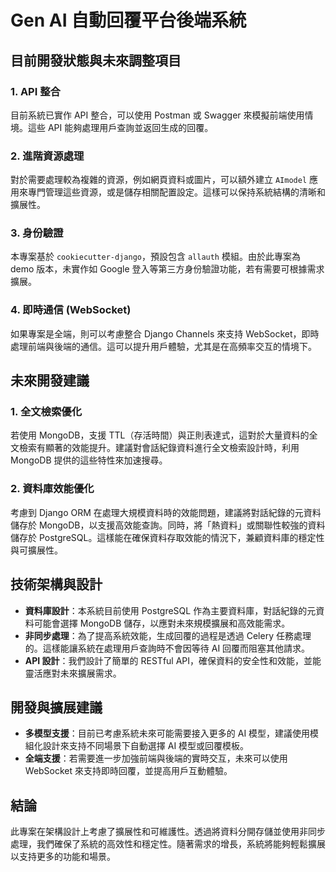 # Gen AI 自動回覆平台後端系統

## 目前開發狀態與未來調整項目

### 1. API 整合

目前系統已實作 API 整合，可以使用 Postman 或 Swagger 來模擬前端使用情境。這些 API 能夠處理用戶查詢並返回生成的回覆。

### 2. 進階資源處理

對於需要處理較為複雜的資源，例如網頁資料或圖片，可以額外建立 `AImodel` 應用來專門管理這些資源，或是儲存相關配置設定。這樣可以保持系統結構的清晰和擴展性。

### 3. 身份驗證

本專案基於 `cookiecutter-django`，預設包含 `allauth` 模組。由於此專案為 demo 版本，未實作如 Google 登入等第三方身份驗證功能，若有需要可根據需求擴展。

### 4. 即時通信 (WebSocket)

如果專案是全端，則可以考慮整合 Django Channels 來支持 WebSocket，即時處理前端與後端的通信。這可以提升用戶體驗，尤其是在高頻率交互的情境下。

## 未來開發建議

### 1. 全文檢索優化

若使用 MongoDB，支援 TTL（存活時間）與正則表達式，這對於大量資料的全文檢索有顯著的效能提升。建議對會話紀錄資料進行全文檢索設計時，利用 MongoDB 提供的這些特性來加速搜尋。

### 2. 資料庫效能優化

考慮到 Django ORM 在處理大規模資料時的效能問題，建議將對話紀錄的元資料儲存於 MongoDB，以支援高效能查詢。同時，將「熱資料」或關聯性較強的資料儲存於 PostgreSQL。這樣能在確保資料存取效能的情況下，兼顧資料庫的穩定性與可擴展性。

## 技術架構與設計

- **資料庫設計**：本系統目前使用 PostgreSQL 作為主要資料庫，對話紀錄的元資料可能會選擇 MongoDB 儲存，以應對未來規模擴展和高效能需求。
- **非同步處理**：為了提高系統效能，生成回覆的過程是透過 Celery 任務處理的。這樣能讓系統在處理用戶查詢時不會因等待 AI 回覆而阻塞其他請求。
- **API 設計**：我們設計了簡單的 RESTful API，確保資料的安全性和效能，並能靈活應對未來擴展需求。

## 開發與擴展建議

- **多模型支援**：目前已考慮系統未來可能需要接入更多的 AI 模型，建議使用模組化設計來支持不同場景下自動選擇 AI 模型或回覆模板。
- **全端支援**：若需要進一步加強前端與後端的實時交互，未來可以使用 WebSocket 來支持即時回覆，並提高用戶互動體驗。

## 結論

此專案在架構設計上考慮了擴展性和可維護性。透過將資料分開存儲並使用非同步處理，我們確保了系統的高效性和穩定性。隨著需求的增長，系統將能夠輕鬆擴展以支持更多的功能和場景。
